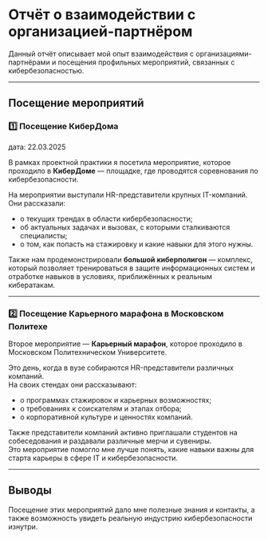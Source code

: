 # Отчёт о взаимодействии с организацией-партнёром

Данный отчёт описывает мой опыт взаимодействия с организациями-партнёрами и посещения профильных мероприятий, связанных с кибербезопасностью.

---

## Посещение мероприятий

### 1️⃣ Посещение **КиберДома**
дата: 22.03.2025

В рамках проектной практики я посетила мероприятие, которое проходило в **КиберДоме** — площадке, где проводятся соревнования по кибербезопасности.

На мероприятии выступали HR-представители крупных IT-компаний. Они рассказали:
- о текущих трендах в области кибербезопасности;
- об актуальных задачах и вызовах, с которыми сталкиваются специалисты;
- о том, как попасть на стажировку и какие навыки для этого нужны.

Также нам продемонстрировали **большой киберполигон** — комплекс, который позволяет тренироваться в защите информационных систем и отработке навыков в условиях, приближённых к реальным кибератакам.

---

### 2️⃣ Посещение **Карьерного марафона** в Московском Политехе

Второе мероприятие — **Карьерный марафон**, которое проходило в Московском Политехническом Университете.

Это день, когда в вузе собираются HR-представители различных компаний.  
На своих стендах они рассказывают:
- о программах стажировок и карьерных возможностях;
- о требованиях к соискателям и этапах отбора;
- о корпоративной культуре и ценностях компаний.

Также представители компаний активно приглашали студентов на собеседования и раздавали различные мерчи и сувениры.  
Это мероприятие помогло мне лучше понять, какие навыки важны для старта карьеры в сфере IT и кибербезопасности.

---

## Выводы

Посещение этих мероприятий дало мне полезные знания и контакты, а также возможность увидеть реальную индустрию кибербезопасности изнутри.

